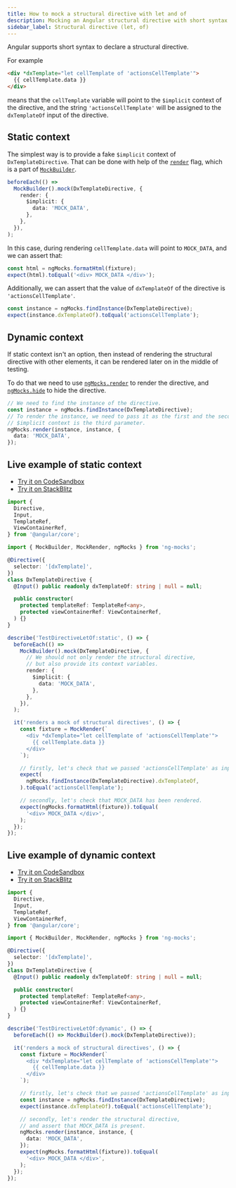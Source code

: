 ```yaml
---
title: How to mock a structural directive with let and of
description: Mocking an Angular structural directive with short syntax
sidebar_label: Structural directive (let, of)
---
```


Angular supports short syntax to declare a structural directive.

For example

```html
<div *dxTemplate="let cellTemplate of 'actionsCellTemplate'">
  {{ cellTemplate.data }}
</div>
```

means that the `cellTemplate` variable will point to the `$implicit` context of the directive,
and the string `'actionsCellTemplate'` will be assigned to the `dxTemplateOf` input of the directive.

## Static context

The simplest way is to provide a fake `$implicit` context of `DxTemplateDirective`.
That can be done with help of the [`render`](../../api/MockBuilder.md#render-flag) flag,
which is a part of [`MockBuilder`](../../api/MockBuilder.md).

```ts
beforeEach(() =>
  MockBuilder().mock(DxTemplateDirective, {
    render: {
      $implicit: {
        data: 'MOCK_DATA',
      },
    },
  }),
);
```

In this case, during rendering `cellTemplate.data` will point to `MOCK_DATA`, and we can assert that:

```ts
const html = ngMocks.formatHtml(fixture);
expect(html).toEqual('<div> MOCK_DATA </div>');
```

Additionally, we can assert that the value of `dxTemplateOf` of the directive is `'actionsCellTemplate'`.

```ts
const instance = ngMocks.findInstance(DxTemplateDirective);
expect(instance.dxTemplateOf).toEqual('actionsCellTemplate');
```

## Dynamic context

If static context isn't an option, then instead of rendering the structural directive with other elements,
it can be rendered later on in the middle of testing.

To do that we need to use [`ngMocks.render`](../../api/ngMocks/render.md#render-structural-directives) to render the directive,
and [`ngMocks.hide`](../../api/ngMocks/hide.md#structural-directive) to hide the directive.

```ts
// We need to find the instance of the directive.
const instance = ngMocks.findInstance(DxTemplateDirective);
// To render the instance, we need to pass it as the first and the seconds parameters.
// $implicit context is the third parameter.
ngMocks.render(instance, instance, {
  data: 'MOCK_DATA',
});
```

## Live example of static context

- [Try it on CodeSandbox](https://codesandbox.io/s/github/help-me-mom/ng-mocks-sandbox/tree/tests?file=/src/examples/TestDirectiveLetOf/static.spec.ts&initialpath=%3Fspec%3DTestDirectiveLetOf%3Astatic)
- [Try it on StackBlitz](https://stackblitz.com/github/help-me-mom/ng-mocks-sandbox/tree/tests?file=src/examples/TestDirectiveLetOf/static.spec.ts&initialpath=%3Fspec%3DTestDirectiveLetOf%3Astatic)

```ts title="https://github.com/help-me-mom/ng-mocks/blob/master/examples/TestDirectiveLetOf/static.spec.ts"
import {
  Directive,
  Input,
  TemplateRef,
  ViewContainerRef,
} from '@angular/core';

import { MockBuilder, MockRender, ngMocks } from 'ng-mocks';

@Directive({
  selector: '[dxTemplate]',
})
class DxTemplateDirective {
  @Input() public readonly dxTemplateOf: string | null = null;

  public constructor(
    protected templateRef: TemplateRef<any>,
    protected viewContainerRef: ViewContainerRef,
  ) {}
}

describe('TestDirectiveLetOf:static', () => {
  beforeEach(() =>
    MockBuilder().mock(DxTemplateDirective, {
      // We should not only render the structural directive,
      // but also provide its context variables.
      render: {
        $implicit: {
          data: 'MOCK_DATA',
        },
      },
    }),
  );

  it('renders a mock of structural directives', () => {
    const fixture = MockRender(`
      <div *dxTemplate="let cellTemplate of 'actionsCellTemplate'">
        {{ cellTemplate.data }}
      </div>
    `);

    // firstly, let's check that we passed 'actionsCellTemplate' as input value.
    expect(
      ngMocks.findInstance(DxTemplateDirective).dxTemplateOf,
    ).toEqual('actionsCellTemplate');

    // secondly, let's check that MOCK_DATA has been rendered.
    expect(ngMocks.formatHtml(fixture)).toEqual(
      '<div> MOCK_DATA </div>',
    );
  });
});
```

## Live example of dynamic context

- [Try it on CodeSandbox](https://codesandbox.io/s/github/help-me-mom/ng-mocks-sandbox/tree/tests?file=/src/examples/TestDirectiveLetOf/dynamic.spec.ts&initialpath=%3Fspec%3DTestDirectiveLetOf%3Adynamic)
- [Try it on StackBlitz](https://stackblitz.com/github/help-me-mom/ng-mocks-sandbox/tree/tests?file=src/examples/TestDirectiveLetOf/dynamic.spec.ts&initialpath=%3Fspec%3DTestDirectiveLetOf%3Adynamic)

```ts title="https://github.com/help-me-mom/ng-mocks/blob/master/examples/TestDirectiveLetOf/dynamic.spec.ts"
import {
  Directive,
  Input,
  TemplateRef,
  ViewContainerRef,
} from '@angular/core';

import { MockBuilder, MockRender, ngMocks } from 'ng-mocks';

@Directive({
  selector: '[dxTemplate]',
})
class DxTemplateDirective {
  @Input() public readonly dxTemplateOf: string | null = null;

  public constructor(
    protected templateRef: TemplateRef<any>,
    protected viewContainerRef: ViewContainerRef,
  ) {}
}

describe('TestDirectiveLetOf:dynamic', () => {
  beforeEach(() => MockBuilder().mock(DxTemplateDirective));

  it('renders a mock of structural directives', () => {
    const fixture = MockRender(`
      <div *dxTemplate="let cellTemplate of 'actionsCellTemplate'">
        {{ cellTemplate.data }}
      </div>
    `);

    // firstly, let's check that we passed 'actionsCellTemplate' as input value.
    const instance = ngMocks.findInstance(DxTemplateDirective);
    expect(instance.dxTemplateOf).toEqual('actionsCellTemplate');

    // secondly, let's render the structural directive,
    // and assert that MOCK_DATA is present.
    ngMocks.render(instance, instance, {
      data: 'MOCK_DATA',
    });
    expect(ngMocks.formatHtml(fixture)).toEqual(
      '<div> MOCK_DATA </div>',
    );
  });
});
```
